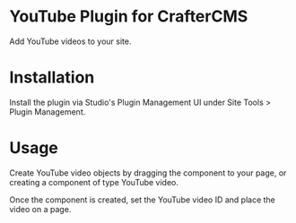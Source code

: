 # YouTube Plugin for CrafterCMS

Add YouTube videos to your site.

# Installation

Install the plugin via Studio's Plugin Management UI under Site Tools > Plugin Management.

# Usage

Create YouTube video objects by dragging the component to your page, or creating a component of type YouTube video.

Once the component is created, set the YouTube video ID and place the video on a page.
